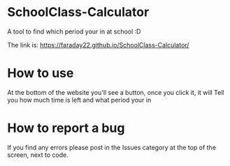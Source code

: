 # SchoolClass-Calculator
A tool to find which period
your in at school :D

The link is:
https://faraday22.github.io/SchoolClass-Calculator/

# How to use
At the bottom of the website you'll see
a button, once you click it, it will
Tell you how much time is left and what period your in

# How to report a bug
If you find any errors please post
in the Issues category at the top of the screen, next to code.
